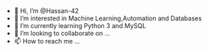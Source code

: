 - 👋 Hi, I’m @Hassan-42
- 👀 I’m interested in Machine Learning,Automation and Databases
- 🌱 I’m currently learning Python 3 and MySQL
- 💞️ I’m looking to collaborate on ...
- 📫 How to reach me ...

<!---
Hassan-42/Hassan-42 is a ✨ special ✨ repository because its `README.md` (this file) appears on your GitHub profile.
You can click the Preview link to take a look at your changes.
--->
